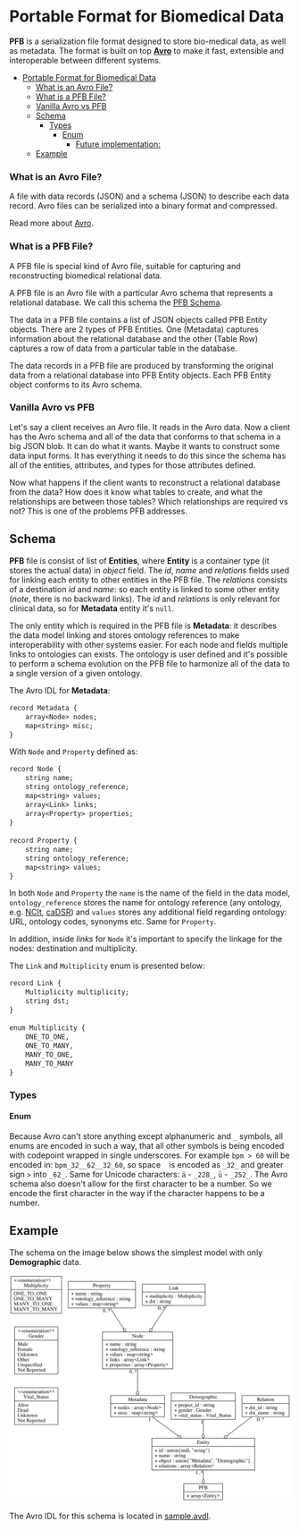# Portable Format for Biomedical Data

**PFB** is a serialization file format designed to store bio-medical data, as well as metadata. The format is built on top [**Avro**][1] to make it fast, extensible and interoperable between different systems.

- [Portable Format for Biomedical Data](#portable-format-for-biomedical-data)
  - [What is an Avro File?](#what-is-an-avro-file)
  - [What is a PFB File?](#what-is-a-pfb-file)
  - [Vanilla Avro vs PFB](#vanilla-avro-vs-pfb)
  - [Schema](#schema)
    - [Types](#types)
      - [Enum](#enum)
        - [Future implementation:](#future-implementation)
  - [Example](#example)

### What is an Avro File?

A file with data records (JSON) and a schema (JSON) to describe each data record. Avro files can be serialized into a binary format and compressed.

Read more about [Avro](https://Avro.apache.org/docs/current/spec.html).

### What is a PFB File?

A PFB file is special kind of Avro file, suitable for capturing and reconstructing biomedical relational data.

A PFB file is an Avro file with a particular Avro schema that represents a relational database. We call this schema the [PFB Schema](#schema).

The data in a PFB file contains a list of JSON objects called PFB Entity objects. There are 2 types of PFB Entities. One (Metadata) captures information about the relational database and the other (Table Row) captures a row of data from a particular table in the database.

The data records in a PFB file are produced by transforming the original data from a relational database into PFB Entity objects. Each PFB Entity object conforms to its Avro schema.

### Vanilla Avro vs PFB

Let's say a client receives an Avro file. It reads in the Avro data. Now a client has the Avro schema and all of the data that conforms to that schema in a big JSON blob. It can do what it wants. Maybe it wants to construct some data input forms. It has everything it needs to do this since the schema has all of the entities, attributes, and types for those attributes defined.

Now what happens if the client wants to reconstruct a relational database from the data? How does it know what tables to create, and what the relationships are between those tables? Which relationships are required vs not? This is one of the problems PFB addresses.

## Schema

**PFB** file is consist of list of **Entities**, where **Entity** is a container type (it stores the actual data) in *object* field. The *id*, *name* and *relations* fields used for linking each entity to other entities in the PFB file. The *relations* consists of a destination *id* and *name*: so each entity is linked to some other entity (*note*, there is no backward links). The *id* and *relations* is only relevant for clinical data, so for **Metadata** entity it's `null`.

The only entity which is required in the PFB file is **Metadata**: it describes the data model linking and stores ontology references to make interoperability with other systems easier. For each node and fields multiple links to ontologies can exists. The ontology is user defined and it's possible to perform a schema evolution on the PFB file to harmonize all of the data to a single version of a given ontology.

The Avro IDL for **Metadata**:

```
record Metadata {
    array<Node> nodes;
    map<string> misc;
}
```

With `Node` and `Property` defined as:

```
record Node {
    string name;
    string ontology_reference;
    map<string> values;
    array<Link> links;
    array<Property> properties;
}

record Property {
    string name;
    string ontology_reference;
    map<string> values;
}
```

In both `Node` and `Property` the `name` is the name of the field in the data model, `ontology_reference` stores the name for ontology reference (any ontology, e.g. [NCIt][2], [caDSR][3]) and `values` stores any additional field regarding ontology: URL, ontology codes, synonyms etc. Same for `Property`.

In addition, inside *links* for `Node` it's important to specify the linkage for the nodes: destination and multiplicity.

The `Link` and `Multiplicity` enum is presented below:
```
record Link {
    Multiplicity multiplicity;
    string dst;
}

enum Multiplicity {
    ONE_TO_ONE,
    ONE_TO_MANY,
    MANY_TO_ONE,
    MANY_TO_MANY
}
```

### Types

#### Enum

Because Avro can't store anything except alphanumeric and `_` symbols, all enums are encoded in such a way, that all other symbols is being encoded with codepoint wrapped in single underscores. For example `bpm > 60` will be encoded in: `bpm_32__62__32_60`, so space ` ` is encoded as `_32_` and greater sign `>` into `_62_`. Same for Unicode characters: `ä` - `_228_`, `ü` - `_252_`. The Avro schema also doesn't allow for the first character to be a number. So we encode the first character in the way if the character happens to be a number.

## Example

The schema on the image below shows the simplest model with only **Demographic** data.

[![schema][4]][4]

The Avro IDL for this schema is located in [sample.avdl][16].

  [1]: https://avro.apache.org/docs/current/spec.html
  [2]: https://ncit.nci.nih.gov/ncitbrowser/pages/
  [3]: https://cdebrowser.nci.nih.gov/cdebrowserClient/cdeBrowser.html#/search
  [4]: ./schema.svg
  [16]: ./sample.avdl
